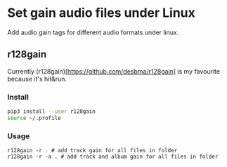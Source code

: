 # Set gain audio files under Linux
Add audio gain tags for different audio formats under linux.

## r128gain

Currently (r128gain)[https://github.com/desbma/r128gain] is my favourite because it's hit&run.

### Install

```bash
pip3 install --user r128gain
source ~/.profile
```

### Usage

```
r128gain -r . # add track gain for all files in folder
r128gain -r -a . # add track and album gain for all files in folder

```
